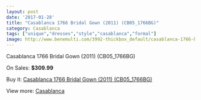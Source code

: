 ```yaml
---
layout: post
date: '2017-01-28'
title: "Casablanca 1766 Bridal Gown (2011) (CB05_1766BG)"
category: Casablanca
tags: ["unique","dresses","style","casablanca","formal"]
image: http://www.benemulti.com/3992-thickbox_default/casablanca-1766-bridal-gown-2011-cb051766bg.jpg
---
```

Casablanca 1766 Bridal Gown (2011) (CB05_1766BG)

On Sales: **$309.99**
<a href="https://www.benemulti.com/en/casablanca/1522-casablanca-1766-bridal-gown-2011-cb051766bg.html"><amp-img layout="responsive" width="600" height="600" src="//www.benemulti.com/3992-thickbox_default/casablanca-1766-bridal-gown-2011-cb051766bg.jpg" alt="Casablanca 1766 Bridal Gown (2011) (CB05_1766BG) 0" /></a>
<a href="https://www.benemulti.com/en/casablanca/1522-casablanca-1766-bridal-gown-2011-cb051766bg.html"><amp-img layout="responsive" width="600" height="600" src="//www.benemulti.com/3994-thickbox_default/casablanca-1766-bridal-gown-2011-cb051766bg.jpg" alt="Casablanca 1766 Bridal Gown (2011) (CB05_1766BG) 1" /></a>
<a href="https://www.benemulti.com/en/casablanca/1522-casablanca-1766-bridal-gown-2011-cb051766bg.html"><amp-img layout="responsive" width="600" height="600" src="//www.benemulti.com/3993-thickbox_default/casablanca-1766-bridal-gown-2011-cb051766bg.jpg" alt="Casablanca 1766 Bridal Gown (2011) (CB05_1766BG) 2" /></a>

Buy it: [Casablanca 1766 Bridal Gown (2011) (CB05_1766BG)](https://www.benemulti.com/en/casablanca/1522-casablanca-1766-bridal-gown-2011-cb051766bg.html "Casablanca 1766 Bridal Gown (2011) (CB05_1766BG)")

View more: [Casablanca](https://www.benemulti.com/en/18-casablanca "Casablanca")